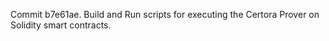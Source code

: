 Commit b7e61ae.                    Build and Run scripts for executing the Certora Prover on Solidity smart contracts.